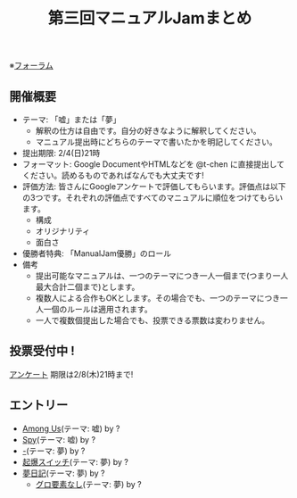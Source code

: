 ﻿---
layout: default
title: 第三回マニュアルJamまとめ
description: KTaNE Japanで開催された第三回マニュアルJamのまとめです
lang: ja_JP
---

※[フォーラム](https://canary.discord.com/channels/874852992501813310/1197824533193838683)

## 開催概要
* テーマ: 「嘘」または「夢」
  * 解釈の仕方は自由です。自分の好きなように解釈してください。
  * マニュアル提出時にどちらのテーマで書いたかを明記してください。
* 提出期限: 2/4(日)21時
* フォーマット: Google DocumentやHTMLなどを @t-chen に直接提出してください。読めるものであればなんでも大丈夫です!
* 評価方法: 皆さんにGoogleアンケートで評価してもらいます。評価点は以下の3つです。それぞれの評価点ですべてのマニュアルに順位をつけてもらいます。
  * 構成
  * オリジナリティ
  * 面白さ
* 優勝者特典: 「ManualJam優勝」のロール
* 備考
  * 提出可能なマニュアルは、一つのテーマにつき一人一個まで(つまり一人最大合計二個まで)とします。
  * 複数人による合作もOKとします。その場合でも、一つのテーマにつき一人一個のルールは適用されます。
  * 一人で複数個提出した場合でも、投票できる票数は変わりません。

## 投票受付中 !
[アンケート](https://docs.google.com/forms/d/10B1SzkbCwJXkQrlkm7w8aTSdvxNy2D4pfIF6Fx6Miic)
期限は2/8(木)21時まで!

## エントリー

* [Among Us](https://tepel-chen.github.io/ModuleJamJP3/Among%20Us.pdf)(テーマ: 嘘) by ?
* [Spy](https://tepel-chen.github.io/ModuleJamJP3/Spy.html)(テーマ: 嘘) by ?
* [-](https://tepel-chen.github.io/ModuleJamJP3/-.html)(テーマ: 夢) by ?
* [起爆スイッチ](https://tepel-chen.github.io/ModuleJamJP3/Tapiring%20Switches.html)(テーマ: 夢) by ?
* [夢日記](https://tepel-chen.github.io/ModuleJamJP3/Dream%20Diary.html)(テーマ: 夢) by ?
  * [グロ要素なし](https://tepel-chen.github.io/ModuleJamJP3/Dream%20Diary%20no%gore.html)(テーマ: 夢) by ?